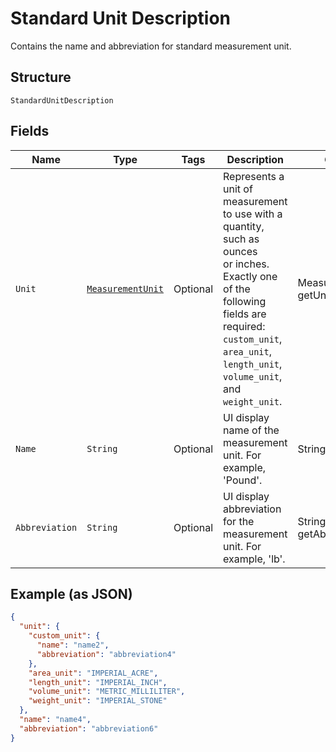 
# Standard Unit Description

Contains the name and abbreviation for standard measurement unit.

## Structure

`StandardUnitDescription`

## Fields

| Name | Type | Tags | Description | Getter |
|  --- | --- | --- | --- | --- |
| `Unit` | [`MeasurementUnit`](../../doc/models/measurement-unit.md) | Optional | Represents a unit of measurement to use with a quantity, such as ounces<br>or inches. Exactly one of the following fields are required: `custom_unit`,<br>`area_unit`, `length_unit`, `volume_unit`, and `weight_unit`. | MeasurementUnit getUnit() |
| `Name` | `String` | Optional | UI display name of the measurement unit. For example, 'Pound'. | String getName() |
| `Abbreviation` | `String` | Optional | UI display abbreviation for the measurement unit. For example, 'lb'. | String getAbbreviation() |

## Example (as JSON)

```json
{
  "unit": {
    "custom_unit": {
      "name": "name2",
      "abbreviation": "abbreviation4"
    },
    "area_unit": "IMPERIAL_ACRE",
    "length_unit": "IMPERIAL_INCH",
    "volume_unit": "METRIC_MILLILITER",
    "weight_unit": "IMPERIAL_STONE"
  },
  "name": "name4",
  "abbreviation": "abbreviation6"
}
```

